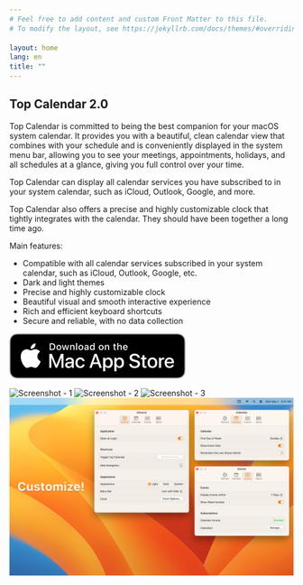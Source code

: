 ```yaml
---
# Feel free to add content and custom Front Matter to this file.
# To modify the layout, see https://jekyllrb.com/docs/themes/#overriding-theme-defaults

layout: home
lang: en
title: ""
---
```


## Top Calendar 2.0

Top Calendar is committed to being the best companion for your macOS system calendar. It provides you with a beautiful, clean calendar view that combines with your schedule and is conveniently displayed in the system menu bar, allowing you to see your meetings, appointments, holidays, and all schedules at a glance, giving you full control over your time.

Top Calendar can display all calendar services you have subscribed to in your system calendar, such as iCloud, Outlook, Google, and more.

Top Calendar also offers a precise and highly customizable clock that tightly integrates with the calendar. They should have been together a long time ago.

Main features:

* Compatible with all calendar services subscribed in your system calendar, such as iCloud, Outlook, Google, etc.
* Dark and light themes
* Precise and highly customizable clock
* Beautiful visual and smooth interactive experience
* Rich and efficient keyboard shortcuts
* Secure and reliable, with no data collection

[![View on AppStore](/assets/images/Download_on_the_Mac_App_Store_Badge_US-UK_RGB_blk_092917.svg)](https://apps.apple.com/app/id1544980542)

<div class="scroll-container">
    <img src="/assets/images/Screenshot-EN-1.png" alt="Screenshot - 1">
    <img src="/assets/images/Screenshot-EN-2.png" alt="Screenshot - 2">
    <img src="/assets/images/Screenshot-EN-3.png" alt="Screenshot - 3">
    <img src="/assets/images/Screenshot-EN-4.png" alt="Screenshot - 4">
</div>
